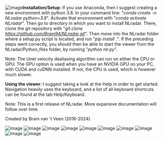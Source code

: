 ![image](https://github.com/Bram94/NLradar/assets/24604991/e61bded5-7107-4922-9a62-55aa8f5474ef)<b>Installation/Setup</b>:
If you use Anaconda, then I suggest creating a new environment with python 3.8.
In your command line: "<i>conda create -n NLradar python=3.8</i>".
Activate that environment with "<i>conda activate NLradar</i>".
Then go to directory in which you want to install NLradar. 
There, clone the git repository with "<i>git clone https://github.com/Bram94/NLradar.git</i>".
Then move into the NLradar folder where a setup.py script is located, and run "<i>pip install .</i>".
If the preceding steps went correctly, you should then be able to start the viewer from the NLradar/Python_files folder, by running "<i>python nlr.py</i>". 

Note: The Unet velocity dealiasing algorithm can run on either the CPU or GPU. The GPU option is used when you have an NVIDIA GPU on your PC, with CUDA and cuDNN installed. 
If not, the CPU is used, which is however much slower.

<b>Using the viewer</b>:
I suggest taking a look at the Help in order to get started. Navigation heavily uses the keyboard, and a list of all keyboard shortcuts can be found at the tab Help/Keyboard.

Note: This is a first release of NLradar. More expansive documentation will follow over time.

Created by Bram van 't Veen (2016-2024).

![image](https://github.com/Bram94/NLradar/assets/24604991/eabaeef3-5c1d-4561-9dd8-40d5007087d6)
![image](https://github.com/Bram94/NLradar/assets/24604991/8811126b-f541-4458-9597-34b033f20df2)
![image](https://github.com/Bram94/NLradar/assets/24604991/46f2ce9d-47ef-4559-b35d-9a69b1f20fd8)
![image](https://github.com/Bram94/NLradar/assets/24604991/1fb53c90-e737-49f2-91ab-2d6d6e226a43)
![image](https://github.com/Bram94/NLradar/assets/24604991/8ebcff5e-ffd3-4072-8f60-7725aac6fcfd)
![image](https://github.com/Bram94/NLradar/assets/24604991/d41ec7b1-d1d3-4c36-8b28-5c2702a2a1a2)
![image](https://github.com/Bram94/NLradar/assets/24604991/f411f4e9-b02d-4ad2-8213-df727ee9fc44)
![image](https://github.com/Bram94/NLradar/assets/24604991/45b7c8dc-5438-4b07-86db-c252aa431bbf)
![image](https://github.com/Bram94/NLradar/assets/24604991/4e78deef-8188-40fa-a641-148f822bce43)
![image](https://github.com/Bram94/NLradar/assets/24604991/e22b7905-2e68-44d2-9d74-57ab270b4149)










